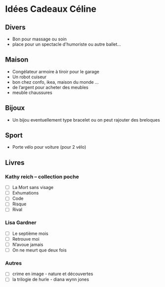 # Idées Cadeaux Céline

## Divers

- Bon pour massage ou soin
- place pour un spectacle d'humoriste ou autre ballet...

## Maison

- Congélateur armoire à tiroir pour le garage
- Un robot cuiseur
- bon chez confo, ikea, maison du monde …
- de l’argent pour acheter des meubles
- meuble chaussures

## Bijoux

- Un bijou eventuellement type bracelet ou on peut rajouter des breloques

## Sport

- Porte vélo pour voiture (pour 2 vélo)

## Livres

### Kathy reich – collection poche

- [ ] La Mort sans visage
- [ ] Exhumations
- [ ] Code
- [ ] Risque
- [ ] Rival

### Lisa Gardner

- [ ] Le septième mois
- [ ] Retrouve moi
- [ ] N’avoue jamais
- [ ] On ne meurt que deux fois

### Autres

- [ ] crime en image - nature et découvertes
- [ ] la trilogie de hurle - diana wynn jones

